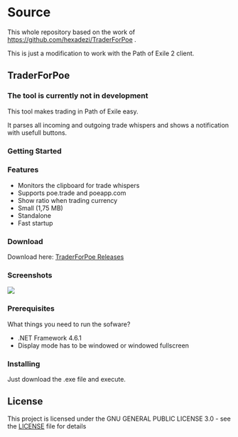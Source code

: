 # Source
This whole repository based on the work of https://github.com/hexadezi/TraderForPoe .

This is just a modification to work with the Path of Exile 2 client.

## TraderForPoe
### The tool is currently not in development
This tool makes trading in Path of Exile easy. 

It parses all incoming and outgoing trade whispers and shows a notification with usefull buttons.

### Getting Started

### Features
- Monitors the clipboard for trade whispers
- Supports poe.trade and poeapp.com
- Show ratio when trading currency
- Small (1,75 MB)
- Standalone
- Fast startup


### Download
Download here: [TraderForPoe Releases](https://github.com/hexadezi/TraderForPoe/releases)

### Screenshots
![](https://github.com/hexadezi/TraderForPoe/blob/master/Screenshots/screen_05.PNG?raw=true "")

### Prerequisites

What things you need to run the sofware?
- .NET Framework 4.6.1
- Display mode has to be windowed or windowed fullscreen

### Installing

Just download the .exe file and execute.

## License

This project is licensed under the GNU GENERAL PUBLIC LICENSE 3.0 - see the [LICENSE](LICENSE.md) file for details
